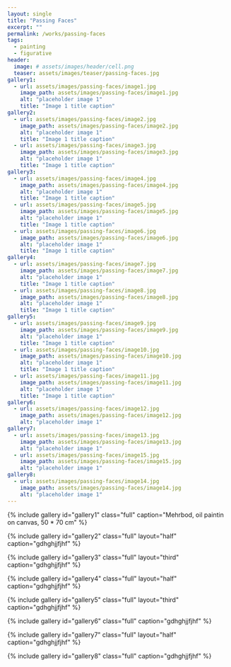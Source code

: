 ```yaml
---
layout: single
title: "Passing Faces"
excerpt: ""
permalink: /works/passing-faces
tags:
  - painting
  - figurative
header:
  image: # assets/images/header/cell.png
  teaser: assets/images/teaser/passing-faces.jpg 
gallery1:
  - url: assets/images/passing-faces/image1.jpg
    image_path: assets/images/passing-faces/image1.jpg
    alt: "placeholder image 1"
    title: "Image 1 title caption"
gallery2:
  - url: assets/images/passing-faces/image2.jpg
    image_path: assets/images/passing-faces/image2.jpg
    alt: "placeholder image 1"
    title: "Image 1 title caption"
  - url: assets/images/passing-faces/image3.jpg
    image_path: assets/images/passing-faces/image3.jpg
    alt: "placeholder image 1"
    title: "Image 1 title caption"
gallery3:
  - url: assets/images/passing-faces/image4.jpg
    image_path: assets/images/passing-faces/image4.jpg
    alt: "placeholder image 1"
    title: "Image 1 title caption"
  - url: assets/images/passing-faces/image5.jpg
    image_path: assets/images/passing-faces/image5.jpg
    alt: "placeholder image 1"
    title: "Image 1 title caption"
  - url: assets/images/passing-faces/image6.jpg
    image_path: assets/images/passing-faces/image6.jpg
    alt: "placeholder image 1"
    title: "Image 1 title caption"
gallery4:
  - url: assets/images/passing-faces/image7.jpg
    image_path: assets/images/passing-faces/image7.jpg
    alt: "placeholder image 1"
    title: "Image 1 title caption"
  - url: assets/images/passing-faces/image8.jpg
    image_path: assets/images/passing-faces/image8.jpg
    alt: "placeholder image 1"
    title: "Image 1 title caption"
gallery5:
  - url: assets/images/passing-faces/image9.jpg
    image_path: assets/images/passing-faces/image9.jpg
    alt: "placeholder image 1"
    title: "Image 1 title caption"
  - url: assets/images/passing-faces/image10.jpg
    image_path: assets/images/passing-faces/image10.jpg
    alt: "placeholder image 1"
    title: "Image 1 title caption"	 
  - url: assets/images/passing-faces/image11.jpg
    image_path: assets/images/passing-faces/image11.jpg
    alt: "placeholder image 1"
    title: "Image 1 title caption"
gallery6:
  - url: assets/images/passing-faces/image12.jpg
    image_path: assets/images/passing-faces/image12.jpg
    alt: "placeholder image 1"
gallery7:
  - url: assets/images/passing-faces/image13.jpg
    image_path: assets/images/passing-faces/image13.jpg
    alt: "placeholder image 1"
  - url: assets/images/passing-faces/image15.jpg
    image_path: assets/images/passing-faces/image15.jpg
    alt: "placeholder image 1"
gallery8:
  - url: assets/images/passing-faces/image14.jpg
    image_path: assets/images/passing-faces/image14.jpg
    alt: "placeholder image 1"
---
```


{% include gallery id="gallery1" class="full" caption="Mehrbod, oil paintin on canvas, 50 * 70 cm" %}


{% include gallery id="gallery2" class="full" layout="half" caption="gdhghjjfjhf" %}

{% include gallery id="gallery3" class="full" layout="third" caption="gdhghjjfjhf" %}

{% include gallery id="gallery4" class="full" layout="half" caption="gdhghjjfjhf" %}

{% include gallery id="gallery5" class="full" layout="third" caption="gdhghjjfjhf" %}

{% include gallery id="gallery6" class="full" caption="gdhghjjfjhf" %}

{% include gallery id="gallery7" class="full" layout="half" caption="gdhghjjfjhf" %}

{% include gallery id="gallery8" class="full" caption="gdhghjjfjhf" %}